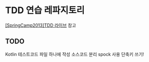 # TDD 연습 레파지토리

[[SpringCamp2013]TDD 라이브](https://www.youtube.com/watch?v=AE7K-16dEjo) 참고

## TODO

Kotlin 테스트코드 파일 하나에 작성
소스코드 분리
spock 사용
단축키 쓰기!